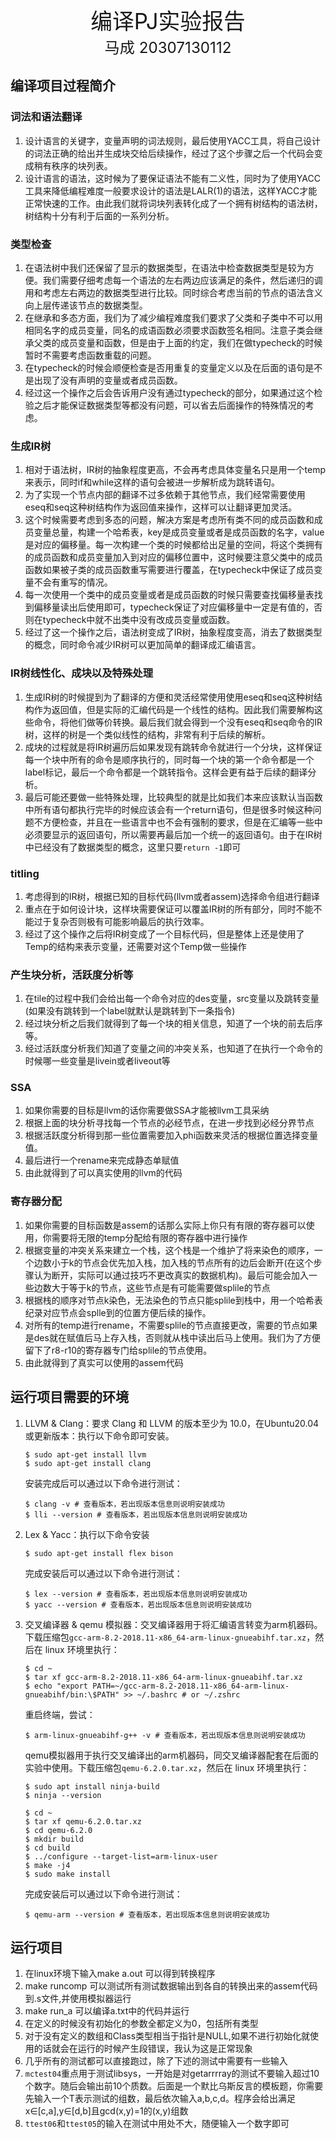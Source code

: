 <center><big><big><big><big><big>编译PJ实验报告</big></big></big></big></big></center>

<center><big><big><big>马成 20307130112</big></big></big></center>

## 编译项目过程简介

### 词法和语法翻译

1. 设计语言的关键字，变量声明的词法规则，最后使用YACC工具，将自己设计的词法正确的给出并生成块交给后续操作，经过了这个步骤之后一个代码会变成稍有秩序的块列表。
2. 设计语言的语法，这时候为了要保证语法不能有二义性，同时为了使用YACC工具来降低编程难度一般要求设计的语法是LALR(1)的语法，这样YACC才能正常快速的工作。由此我们就将词块列表转化成了一个拥有树结构的语法树，树结构十分有利于后面的一系列分析。

### 类型检查

1. 在语法树中我们还保留了显示的数据类型，在语法中检查数据类型是较为方便。我们需要仔细考虑每一个语法的左右两边应该满足的条件，然后递归的调用和考虑左右两边的数据类型进行比较。同时综合考虑当前的节点的语法含义向上层传递该节点的数据类型。
2. 在继承和多态方面，我们为了减少编程难度我们要求了父类和子类中不可以用相同名字的成员变量，同名的成语函数必须要求函数签名相同。注意子类会继承父类的成员变量和函数，但是由于上面的约定，我们在做typecheck的时候暂时不需要考虑函数重载的问题。
3. 在typecheck的时候会顺便检查是否用重复的变量定义以及在后面的语句是不是出现了没有声明的变量或者成员函数。
4. 经过这一个操作之后会告诉用户没有通过typecheck的部分，如果通过这个检验之后才能保证数据类型等都没有问题，可以省去后面操作的特殊情况的考虑。

### 生成IR树

1. 相对于语法树，IR树的抽象程度更高，不会再考虑具体变量名只是用一个temp来表示，同时if和while这样的语句会被进一步解析成为跳转语句。
2. 为了实现一个节点内部的翻译不过多依赖于其他节点，我们经常需要使用eseq和seq这种树结构作为返回值来操作，这样可以让翻译更加灵活。
3. 这个时候需要考虑到多态的问题，解决方案是考虑所有类不同的成员函数和成员变量总量，构建一个哈希表，key是成员变量或者是成员函数的名字，value是对应的偏移量。每一次构建一个类的时候都给出足量的空间，将这个类拥有的成员函数和成员变量加入到对应的偏移位置中，这时候要注意父类中的成员函数如果被子类的成员函数重写需要进行覆盖，在typecheck中保证了成员变量不会有重写的情况。
4. 每一次使用一个类中的成员变量或者是成员函数的时候只需要查找偏移量表找到偏移量读出后使用即可，typecheck保证了对应偏移量中一定是有值的，否则在typecheck中就不出类中没有改成员变量或函数。
5. 经过了这一个操作之后，语法树变成了IR树，抽象程度变高，消去了数据类型的概念，同时命令减少IR树可以更加简单的翻译成汇编语言。

### IR树线性化、成块以及特殊处理

1. 生成IR树的时候提到为了翻译的方便和灵活经常使用使用eseq和seq这种树结构作为返回值，但是实际的汇编代码是一个线性的结构。因此我们需要解构这些命令，将他们做等价转换。最后我们就会得到一个没有eseq和seq命令的IR树，这样的树是一个类似线性的结构，非常有利于后续的解析。
2. 成块的过程就是将IR树遍历后如果发现有跳转命令就进行一个分块，这样保证每一个块中所有的命令是顺序执行的，同时每一个块的第一个命令都是一个label标记，最后一个命令都是一个跳转指令。这样会更有益于后续的翻译分析。
3. 最后可能还要做一些特殊处理，比较典型的就是比如我们本来应该默认当函数中所有语句都执行完毕的时候应该会有一个return语句，但是很多时候这种问题不方便检查，并且在一些语言中也不会有强制的要求，但是在汇编等一些中必须要显示的返回语句，所以需要再最后加一个统一的返回语句。由于在IR树中已经没有了数据类型的概念，这里只要`return -1`即可

### titling

1. 考虑得到的IR树，根据已知的目标代码(llvm或者assem)选择命令组进行翻译
2. 重点在于如何设计块，这样块需要保证可以覆盖IR树的所有部分，同时不能不能过于复杂否则极有可能影响最后的执行效率。
3. 经过了这个操作之后将IR树变成了一个目标代码，但是整体上还是使用了Temp的结构来表示变量，还需要对这个Temp做一些操作

### 产生块分析，活跃度分析等

1. 在tile的过程中我们会给出每一个命令对应的des变量，src变量以及跳转变量(如果没有跳转到一个label就默认是跳转到下一条指令)
2. 经过块分析之后我们就得到了每一个块的相关信息，知道了一个块的前去后序等。
3. 经过活跃度分析我们知道了变量之间的冲突关系，也知道了在执行一个命令的时候哪一些变量是livein或者liveout等

### SSA

1. 如果你需要的目标是llvm的话你需要做SSA才能被llvm工具采纳
2. 根据上面的块分析寻找每一个节点的必经节点，在进一步找到必经分界节点
3. 根据活跃度分析得到那一些位置需要加入phi函数来灵活的根据位置选择变量值。
4. 最后进行一个rename来完成静态单赋值
5. 由此就得到了可以真实使用的llvm的代码

### 寄存器分配

1. 如果你需要的目标函数是assem的话那么实际上你只有有限的寄存器可以使用，你需要将无限的temp分配给有限的寄存器中进行操作
2. 根据变量的冲突关系来建立一个栈，这个栈是一个维护了将来染色的顺序，一个边数小于k的节点会优先加入栈，加入栈的节点所有的边后会断开(在这个步骤认为断开，实际可以通过技巧不更改真实的数据机构)。最后可能会加入一些边数大于等于k的节点，这些节点是有可能需要做splile的节点
3. 根据栈的顺序对节点k染色，无法染色的节点只能splile到栈中，用一个哈希表纪录对应节点会splle到的位置方便后续的操作。
4. 对所有的temp进行rename，不需要splile的节点直接更改，需要的节点如果是des就在赋值后马上存入栈，否则就从栈中读出后马上使用。我们为了方便留下了r8-r10的寄存器专门给splile的节点使用。
5. 由此就得到了真实可以使用的assem代码

## 运行项目需要的环境

1. LLVM & Clang：要求 Clang 和 LLVM 的版本至少为 10.0，在Ubuntu20.04 或更新版本：执行以下命令即可安装。

   ```shell
   $ sudo apt-get install llvm
   $ sudo apt-get install clang
   ```
    安装完成后可以通过以下命令进行测试：

    ```shell
    $ clang -v # 查看版本，若出现版本信息则说明安装成功
    $ lli --version # 查看版本，若出现版本信息则说明安装成功
    ```
2. Lex & Yacc：执行以下命令安装

    ```shell
    $ sudo apt-get install flex bison
    ```

    完成安装后可以通过以下命令进行测试：

    ```shell
    $ lex --version # 查看版本，若出现版本信息则说明安装成功
    $ yacc --version # 查看版本，若出现版本信息则说明安装成功
    ```

3. 交叉编译器 & qemu 模拟器：交叉编译器用于将汇编语言转变为arm机器码。下载压缩包`gcc-arm-8.2-2018.11-x86_64-arm-linux-gnueabihf.tar.xz`，然后在 linux 环境里执行：

   ```shell
   $ cd ~
   $ tar xf gcc-arm-8.2-2018.11-x86_64-arm-linux-gnueabihf.tar.xz
   $ echo "export PATH=~/gcc-arm-8.2-2018.11-x86_64-arm-linux-gnueabihf/bin:\$PATH" >> ~/.bashrc # or ~/.zshrc
   ```

   重启终端，尝试：

   ```shell
   $ arm-linux-gnueabihf-g++ -v # 查看版本，若出现版本信息则说明安装成功
   ```
   qemu模拟器用于执行交叉编译出的arm机器码，同交叉编译器配套在后面的实验中使用。下载压缩包`qemu-6.2.0.tar.xz`，然后在 linux 环境里执行：
   
   ```shell
   $ sudo apt install ninja-build
   $ ninja --version
   
   $ cd ~
   $ tar xf qemu-6.2.0.tar.xz
   $ cd qemu-6.2.0
   $ mkdir build
   $ cd build
   $ ../configure --target-list=arm-linux-user
   $ make -j4
   $ sudo make install
   ```
   
   完成安装后可以通过以下命令进行测试：
   
   ```shell
   $ qemu-arm --version # 查看版本，若出现版本信息则说明安装成功
   ```

## 运行项目

1. 在linux环境下输入make a.out 可以得到转换程序
2. make runcomp 可以测试所有测试数据输出到各自的转换出来的assem代码到.s文件,并使用模拟器运行
3. make run_a 可以编译a.txt中的代码并运行
4. 在定义的时候没有初始化的参数全都定义为0，包括所有类型
5. 对于没有定义的数组和Class类型相当于指针是NULL,如果不进行初始化就使用的话就会在运行的时候产生段错误，我认为这是正常现象
6. 几乎所有的测试都可以直接跑过，除了下述的测试中需要有一些输入
7. `mctest04`重点用于测试libsys，一开始是对getarrrray的测试不要输入超过10个数字。随后会输出前10个质数。后面是一个默比乌斯反言的模板题，你需要先输入一个T表示测试的组数，最后依次输入a,b,c,d。程序会给出满足x∈[c,a],y∈[d,b]且gcd(x,y)=1的(x,y)组数
8. `ttest06`和`ttest05`的输入在测试中用处不大，随便输入一个数字即可

